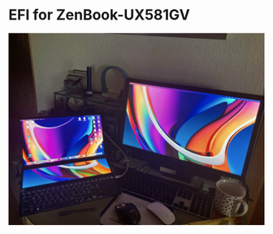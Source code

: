 # EFI for ZenBook-UX581GV


<p>
  <img
    src="https://github.com/wern-apfel/ZenBook-UX581GV/blob/main/pics/UX581GV.JPG"
    alt="UX581GV"
    class="center"
  >
</p>

